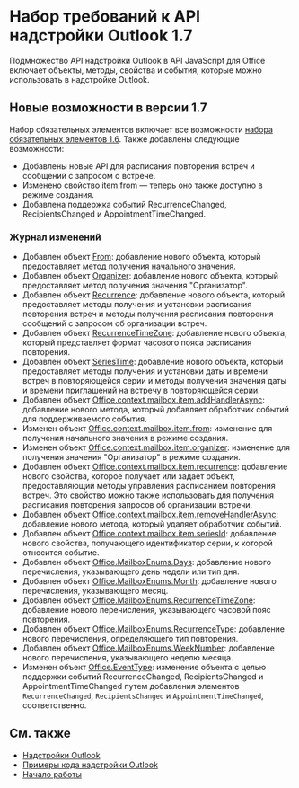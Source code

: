 # <a name="outlook-add-in-api-requirement-set-17"></a>Набор требований к API надстройки Outlook 1.7

Подмножество API надстройки Outlook в API JavaScript для Office включает объекты, методы, свойства и события, которые можно использовать в надстройке Outlook.

## <a name="whats-new-in-17"></a>Новые возможности в версии 1.7

Набор обязательных элементов включает все возможности [набора обязательных элементов 1.6](../requirement-set-1.6/outlook-requirement-set-1.6.md). Также добавлены следующие возможности:

- Добавлены новые API для расписания повторения встреч и сообщений с запросом о встрече.
- Изменено свойство item.from — теперь оно также доступно в режиме создания.
- Добавлена поддержка событий RecurrenceChanged, RecipientsChanged и AppointmentTimeChanged.

### <a name="change-log"></a>Журнал изменений

- Добавлен объект [From](/javascript/api/outlook_1_7/office.from): добавление нового объекта, который предоставляет метод получения начального значения.
- Добавлен объект [Organizer](/javascript/api/outlook_1_7/office.organizer): добавление нового объекта, который предоставляет метод получения значения "Организатор".
- Добавлен объект [Recurrence](/javascript/api/outlook_1_7/office.recurrence): добавление нового объекта, который предоставляет методы получения и установки расписания повторения встреч и методы получения расписания повторения сообщений с запросом об организации встреч.
- Добавлен объект [RecurrenceTimeZone](/javascript/api/outlook_1_7/office.recurrencetimezone): добавление нового объекта, который представляет формат часового пояса расписания повторения.
- Добавлен объект [SeriesTime](/javascript/api/outlook_1_7/office.seriestime): добавление нового объекта, который предоставляет методы получения и установки даты и времени встреч в повторяющейся серии и методы получения значения даты и времени приглашений на встречу в повторяющейся серии.
- Добавлен объект [Office.context.mailbox.item.addHandlerAsync](office.context.mailbox.item.md#addhandlerasynceventtype-handler-options-callback): добавление нового метода, который добавляет обработчик событий для поддерживаемого события.
- Изменен объект [Office.context.mailbox.item.from](office.context.mailbox.item.md#from-emailaddressdetailsjavascriptapioutlook17officeemailaddressdetailsfromjavascriptapioutlook17officefrom): изменение для получения начального значения в режиме создания.
- Изменен объект [Office.context.mailbox.item.organizer](office.context.mailbox.item.md#organizer-emailaddressdetailsjavascriptapioutlook17officeemailaddressdetailsorganizerjavascriptapioutlook17officeorganizer): изменение для получения значения "Организатор" в режиме создания.
- Добавлен объект [Office.context.mailbox.item.recurrence](office.context.mailbox.item.md#nullable-recurrence-recurrencejavascriptapioutlook17officerecurrence): добавление нового свойства, которое получает или задает объект, предоставляющий методы управления расписанием повторения встреч. Это свойство можно также использовать для получения расписания повторения запросов об организации встречи.
- Добавлен объект [Office.context.mailbox.item.removeHandlerAsync](office.context.mailbox.item.md#removehandlerasynceventtype-handler-options-callback): добавление нового метода, который удаляет обработчик событий.
- Добавлен объект [Office.context.mailbox.item.seriesId](office.context.mailbox.item.md#nullable-seriesid-string): добавление нового свойства, получающего идентификатор серии, к которой относится событие.
- Добавлен объект [Office.MailboxEnums.Days](/javascript/api/outlook_1_7/office.mailboxenums.days): добавление нового перечисления, указывающего день недели или тип дня.
- Добавлен объект [Office.MailboxEnums.Month](/javascript/api/outlook_1_7/office.mailboxenums.month): добавление нового перечисления, указывающего месяц.
- Добавлен объект [Office.MailboxEnums.RecurrenceTimeZone](/javascript/api/outlook_1_7/office.mailboxenums.recurrencetimezone): добавление нового перечисления, указывающего часовой пояс повторения.
- Добавлен объект [Office.MailboxEnums.RecurrenceType](/javascript/api/outlook_1_7/office.mailboxenums.recurrencetype): добавление нового перечисления, определяющего тип повторения.
- Добавлен объект [Office.MailboxEnums.WeekNumber](/javascript/api/outlook_1_7/office.mailboxenums.weeknumber): добавление нового перечисления, указывающего неделю месяца.
- Изменен объект [Office.EventType](/javascript/api/office/office.eventtype): изменение объекта с целью поддержки событий RecurrenceChanged, RecipientsChanged и AppointmentTimeChanged путем добавления элементов `RecurrenceChanged`, `RecipientsChanged` и `AppointmentTimeChanged`, соответственно.

## <a name="see-also"></a>См. также

- [Надстройки Outlook](https://docs.microsoft.com/outlook/add-ins/)
- [Примеры кода надстройки Outlook](https://developer.microsoft.com/outlook/gallery/?filterBy=Outlook,Samples,Add-ins)
- [Начало работы](https://docs.microsoft.com/outlook/add-ins/quick-start)